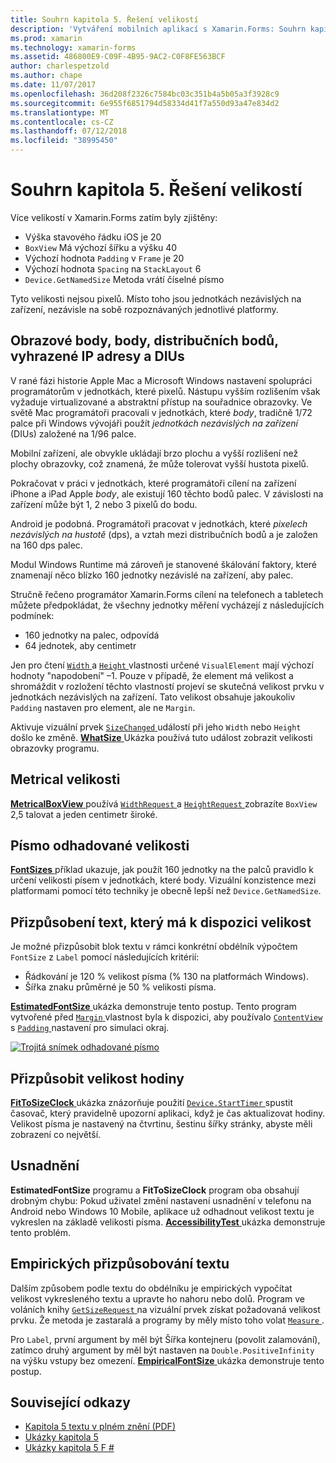 ```yaml
---
title: Souhrn kapitola 5. Řešení velikostí
description: 'Vytváření mobilních aplikací s Xamarin.Forms: Souhrn kapitola 5. Řešení velikostí'
ms.prod: xamarin
ms.technology: xamarin-forms
ms.assetid: 486800E9-C09F-4B95-9AC2-C0F8FE563BCF
author: charlespetzold
ms.author: chape
ms.date: 11/07/2017
ms.openlocfilehash: 36d208f2326c7584bc03c351b4a5b05a3f3928c9
ms.sourcegitcommit: 6e955f6851794d58334d41f7a550d93a47e834d2
ms.translationtype: MT
ms.contentlocale: cs-CZ
ms.lasthandoff: 07/12/2018
ms.locfileid: "38995450"
---
```

# <a name="summary-of-chapter-5-dealing-with-sizes"></a>Souhrn kapitola 5. Řešení velikostí

Více velikostí v Xamarin.Forms zatím byly zjištěny:

- Výška stavového řádku iOS je 20
- `BoxView` Má výchozí šířku a výšku 40
- Výchozí hodnota `Padding` v `Frame` je 20
- Výchozí hodnota `Spacing` na `StackLayout` 6
- `Device.GetNamedSize` Metoda vrátí číselné písmo

Tyto velikosti nejsou pixelů. Místo toho jsou jednotkách nezávislých na zařízení, nezávisle na sobě rozpoznávaných jednotlivé platformy.

## <a name="pixels-points-dps-dips-and-dius"></a>Obrazové body, body, distribučních bodů, vyhrazené IP adresy a DIUs

V rané fázi historie Apple Mac a Microsoft Windows nastavení spolupráci programátorům v jednotkách, které pixelů. Nástupu vyšším rozlišením však vyžaduje virtualizované a abstraktní přístup na souřadnice obrazovky. Ve světě Mac programátoři pracovali v jednotkách, které *body*, tradičně 1/72 palce při Windows vývojáři použít *jednotkách nezávislých na zařízení* (DIUs) založené na 1/96 palce.

Mobilní zařízení, ale obvykle ukládají brzo plochu a vyšší rozlišení než plochy obrazovky, což znamená, že může tolerovat vyšší hustota pixelů.

Pokračovat v práci v jednotkách, které programátoři cílení na zařízení iPhone a iPad Apple *body*, ale existují 160 těchto bodů palec. V závislosti na zařízení může být 1, 2 nebo 3 pixelů do bodu.

Android je podobná. Programátoři pracovat v jednotkách, které *pixelech nezávislých na hustotě* (dps), a vztah mezi distribučních bodů a je založen na 160 dps palec.

Modul Windows Runtime má zároveň je stanovené škálování faktory, které znamenají něco blízko 160 jednotky nezávislé na zařízení, aby palec.

Stručně řečeno programátor Xamarin.Forms cílení na telefonech a tabletech můžete předpokládat, že všechny jednotky měření vycházejí z následujících podmínek:

- 160 jednotky na palec, odpovídá
- 64 jednotek, aby centimetr

Jen pro čtení [ `Width` ](xref:Xamarin.Forms.VisualElement.Width) a [ `Height` ](xref:Xamarin.Forms.VisualElement.Height) vlastnosti určené `VisualElement` mají výchozí hodnoty "napodobení" &ndash;1. Pouze v případě, že element má velikost a shromáždit v rozložení těchto vlastností projeví se skutečná velikost prvku v jednotkách nezávislých na zařízení. Tato velikost obsahuje jakoukoliv `Padding` nastaven pro element, ale ne `Margin`.

Aktivuje vizuální prvek [ `SizeChanged` ](xref:Xamarin.Forms.VisualElement.SizeChanged) událostí při jeho `Width` nebo `Height` došlo ke změně. [ **WhatSize** ](https://github.com/xamarin/xamarin-forms-book-samples/tree/master/Chapter05/WhatSize) Ukázka používá tuto událost zobrazit velikosti obrazovky programu.

## <a name="metrical-sizes"></a>Metrical velikosti

[ **MetricalBoxView** ](https://github.com/xamarin/xamarin-forms-book-samples/tree/master/Chapter05/MetricalBoxView) používá [ `WidthRequest` ](xref:Xamarin.Forms.VisualElement.WidthRequest) a [ `HeightRequest` ](xref:Xamarin.Forms.VisualElement.HeightRequest) zobrazíte `BoxView` 2,5 talovat a jeden centimetr široké.

## <a name="estimated-font-sizes"></a>Písmo odhadované velikosti

[ **FontSizes** ](https://github.com/xamarin/xamarin-forms-book-samples/tree/master/Chapter05/FontSizes) příklad ukazuje, jak použít 160 jednotky na the palců pravidlo k určení velikosti písem v jednotkách, které body. Vizuální konzistence mezi platformami pomocí této techniky je obecně lepší než `Device.GetNamedSize`.

## <a name="fitting-text-to-available-size"></a>Přizpůsobení text, který má k dispozici velikost

Je možné přizpůsobit blok textu v rámci konkrétní obdélník výpočtem `FontSize` z `Label` pomocí následujících kritérií:

- Řádkování je 120 % velikost písma (% 130 na platformách Windows).
- Šířka znaku průměrné je 50 % velikosti písma.

[ **EstimatedFontSize** ](https://github.com/xamarin/xamarin-forms-book-samples/tree/master/Chapter05/EstimatedFontSize) ukázka demonstruje tento postup. Tento program vytvořené před [ `Margin` ](xref:Xamarin.Forms.View.Margin) vlastnost byla k dispozici, aby používalo [ `ContentView` ](xref:Xamarin.Forms.ContentView) s [ `Padding` ](xref:Xamarin.Forms.Layout.Padding) nastavení pro simulaci okraj.

[![Trojitá snímek odhadované písmo](images/ch05fg07-small.png "Text přizpůsobení dostupné velikosti")](images/ch05fg07-large.png#lightbox "Text přizpůsobení dostupné velikosti")

## <a name="a-fit-to-size-clock"></a>Přizpůsobit velikost hodiny

[ **FitToSizeClock** ](https://github.com/xamarin/xamarin-forms-book-samples/tree/master/Chapter05/FitToSizeClock) ukázka znázorňuje použití [ `Device.StartTimer` ](xref:Xamarin.Forms.Device.StartTimer(System.TimeSpan,System.Func{System.Boolean})) spustit časovač, který pravidelně upozorní aplikaci, když je čas aktualizovat hodiny. Velikost písma je nastavený na čtvrtinu, šestinu šířky stránky, abyste měli zobrazení co největší.

## <a name="accessibility-issues"></a>Usnadnění

**EstimatedFontSize** programu a **FitToSizeClock** program oba obsahují drobným chybu: Pokud uživatel změní nastavení usnadnění v telefonu na Android nebo Windows 10 Mobile, aplikace už odhadnout velikost textu je vykreslen na základě velikosti písma. [ **AccessibilityTest** ](https://github.com/xamarin/xamarin-forms-book-samples/tree/master/Chapter05/AccessibilityTest) ukázka demonstruje tento problém.

## <a name="empirically-fitting-text"></a>Empirických přizpůsobování textu

Dalším způsobem podle textu do obdélníku je empirických vypočítat velikost vykresleného textu a upravte ho nahoru nebo dolů. Program ve voláních knihy [ `GetSizeRequest` ](xref:Xamarin.Forms.VisualElement.GetSizeRequest(System.Double,System.Double)) na vizuální prvek získat požadovaná velikost prvku. Že metoda je zastaralá a programy by měly místo toho volat [ `Measure` ](xref:Xamarin.Forms.VisualElement.Measure(System.Double,System.Double,Xamarin.Forms.MeasureFlags)).

Pro `Label`, první argument by měl být Šířka kontejneru (povolit zalamování), zatímco druhý argument by měl být nastaven na `Double.PositiveInfinity` na výšku vstupy bez omezení. [ **EmpiricalFontSize** ](https://github.com/xamarin/xamarin-forms-book-samples/tree/master/Chapter05/EmpiricalFontSize) ukázka demonstruje tento postup.



## <a name="related-links"></a>Související odkazy

- [Kapitola 5 textu v plném znění (PDF)](https://download.xamarin.com/developer/xamarin-forms-book/XamarinFormsBook-Ch05-Apr2016.pdf)
- [Ukázky kapitola 5](https://github.com/xamarin/xamarin-forms-book-samples/tree/master/Chapter05)
- [Ukázky kapitola 5 F #](https://github.com/xamarin/xamarin-forms-book-samples/tree/master/Chapter05/FS)
